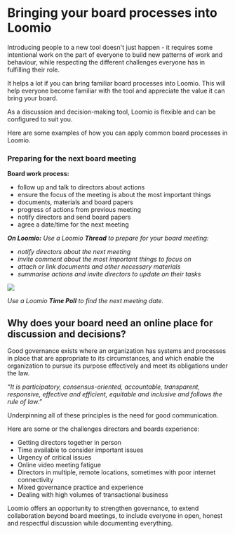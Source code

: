 # Bringing your board processes into Loomio

Introducing people to a new tool doesn't just happen - it requires some intentional work on the part of everyone to build new patterns of work and behaviour, while respecting the different challenges everyone has in fulfilling their role.

It helps a lot if you can bring familiar board processes into Loomio. This will help everyone become familiar with the tool and appreciate the value it can bring your board.

As a discussion and decision-making tool, Loomio is flexible and can be configured to suit you.  

Here are some examples of how you can apply common board processes in Loomio.

### Preparing for the next board meeting
**Board work process:**
* follow up and talk to directors about actions
* ensure the focus of the meeting is about the most important things
* documents, materials and board papers
* progress of actions from previous meeting
* notify directors and send board papers
* agree a date/time for the next meeting

***On Loomio:***
*Use a Loomio **Thread** to prepare for your board meeting:*
* *notify directors about the next meeting*
* *invite comment about the most important things to focus on*
* *attach or link documents and other necessary materials*
* *summarise actions and invite directors to update on their tasks*

![](prepare-meeting1.png)

*Use a Loomio **Time Poll** to find the next meeting date.*


## Why does your board need an online place for discussion and decisions?

Good governance exists where an organization has systems and processes in place that are appropriate to its circumstances, and which enable the organization to pursue its purpose effectively and meet its obligations under the law.

*“It is participatory, consensus-oriented, accountable, transparent, responsive, effective and efficient, equitable and inclusive and follows the rule of law.”*

Underpinning all of these principles is the need for good communication.

Here are some or the challenges directors and boards experience:

* Getting directors together in person
* Time available to consider important issues 
* Urgency of critical issues
* Online video meeting fatigue
* Directors in multiple, remote locations, sometimes with poor internet connectivity
* Mixed governance practice and experience
* Dealing with high volumes of transactional business 

Loomio offers an opportunity to strengthen governance, to extend collaboration beyond board meetings, to include everyone in open, honest and respectful discussion while documenting everything.
